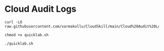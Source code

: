 # Cloud Audit Logs

```
curl -LO raw.githubusercontent.com/varmakollu/CloudSkill/main/Cloud%20Audit%20Logs/quicklab.sh

chmod +x quicklab.sh

./quicklab.sh

```
